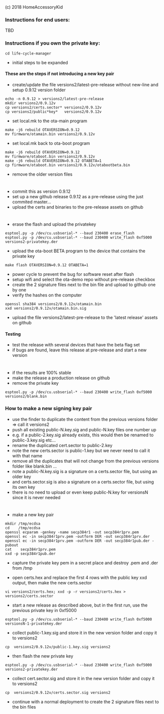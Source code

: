 (c) 2018 HomeAccessoryKid

### Instructions for end users:
TBD

### Instructions if you own the private key:
```
cd life-cycle-manager
```
- initial steps to be expanded

#### These are the steps if not introducing a new key pair
- create/update the file versions2/latest-pre-release without new-line and setup 0.9.12 version folder
```
echo -n 0.9.12 > versions2/latest-pre-release
mkdir versions2/0.9.12v
cp versions2/certs.sector* versions2/0.9.12v
cp versions2/public*key*   versions2/0.9.12v
```
- set local.mk to the ota-main program
```
make -j6 rebuild OTAVERSION=0.9.12
mv firmware/otamain.bin versions2/0.9.12v
```
- set local.mk back to ota-boot program
```
make -j6 rebuild OTAVERSION=0.9.12
mv firmware/otaboot.bin versions2/0.9.12v
make -j6 rebuild OTAVERSION=0.9.12 OTABETA=1
cp firmware/otaboot.bin versions2/0.9.12v/otabootbeta.bin
```
- remove the older version files
#
- commit this as version 0.9.12  
- set up a new github release 0.9.12 as a pre-release using the just commited master...  
- upload the certs and binaries to the pre-release assets on github  
#
- erase the flash and upload the privatekey
```
esptool.py -p /dev/cu.usbserial-* --baud 230400 erase_flash 
esptool.py -p /dev/cu.usbserial-* --baud 230400 write_flash 0xf5000 versions2-privatekey.der
```
- upload the ota-boot BETA program to the device that contains the private key
```
make flash OTAVERSION=0.9.12 OTABETA=1
```
- power cycle to prevent the bug for software reset after flash  
- setup wifi and select the ota-demo repo without pre-release checkbox  
- create the 2 signature files next to the bin file and upload to github one by one  
- verify the hashes on the computer  
```
openssl sha384 versions2/0.9.12v/otamain.bin
xxd versions2/0.9.12v/otamain.bin.sig
```

- upload the file versions2/latest-pre-release to the 'latest release' assets on github

#### Testing

- test the release with several devices that have the beta flag set  
- if bugs are found, leave this release at pre-release and start a new version
#
- if the results are 100% stable  
- make the release a production release on github  
- remove the private key  
```
esptool.py -p /dev/cu.usbserial-* --baud 230400 write_flash 0xf5000 versions2/blank.bin
```


### How to make a new signing key pair

- use the finder to duplicate the content from the previous versions folder => call it versions2  
- push all existing public-N.key.sig and public-N.key files one number up  
- e.g. if a public-2.key.sig already exists, this would then be renamed to public-3.key.sig etc...  
- rename the duplicated cert.sector to public-2.key
- note the new certs.sector is public-1.key but we never need to call it with that name  
- remove all the duplicates that will not change from the previous versions folder like blank.bin ...  
- note a public-N.key.sig is a signature on a certs.sector file, but using an older key  
- and certs.sector.sig is also a signature on a certs.sector file, but using its own key  
- there is no need to upload or even keep public-N.key for versionsN since it is never needed  
#
- make a new key pair
```
mkdir /tmp/ecdsa
cd    /tmp/ecdsa
openssl ecparam -genkey -name secp384r1 -out secp384r1prv.pem
openssl ec -in secp384r1prv.pem -outform DER -out secp384r1prv.der
openssl ec -in secp384r1prv.pem -outform DER -out secp384r1pub.der -pubout
cat    secp384r1prv.pem
xxd -p secp384r1pub.der
```
- capture the private key pem in a secret place and destroy .pem and .der from /tmp

- open certs.hex and replace the first 4 rows with the public key xxd output, then make the new certs.sector
```
vi versions2/certs.hex; xxd -p -r versions2/certs.hex > versions2/certs.sector
```
- start a new release as described above, but in the first run, use the previous private key in 0xf5000
```
esptool.py -p /dev/cu.usbserial-* --baud 230400 write_flash 0xf5000 versionsN-1-privatekey.der
```
- collect public-1.key.sig and store it in the new version folder and copy it to versions2
```
cp  versions2/0.9.12v/public-1.key.sig versions2
```
- then flash the new private key
```
esptool.py -p /dev/cu.usbserial-* --baud 230400 write_flash 0xf5000 versions2-privatekey.der
```
- collect cert.sector.sig and store it in the new version folder and copy it to versions2 
```
cp  versions2/0.9.12v/certs.sector.sig versions2
```
- continue with a normal deployment to create the 2 signature files next to the bin files
